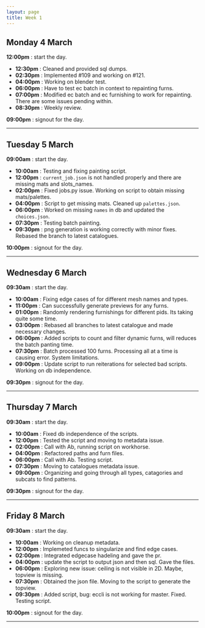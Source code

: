 ```yaml
---
layout: page
title: Week 1
---
```



## Monday 4 March

**12:00pm** : start the day.

- **12:30pm** : Cleaned and provided sql dumps.
- **02:30pm** : Implemented #109 and working on #121.
- **04:00pm** : Working on blender test.
- **06:00pm** : Have to test ec batch in context to repainting furns.
- **07:00pm** : Modified ec batch and ec furnishing to work for repainting. There are some issues pending within.
- **08:30pm** : Weekly review.

**09:00pm** : signout for the day.

---

## Tuesday 5 March

**09:00am** : start the day.

- **10:00am** : Testing and fixing painting script.
- **12:00pm** : `current_job.json` is not handled properly and there are missing mats and slots_names.
- **02:00pm** : Fixed jobs.py issue. Working on script to obtain missing mats/palettes.
- **04:00pm** : Script to get missing mats. Cleaned up `palettes.json`.
- **06:00pm** : Worked on missing `names` in db and updated the `choices.json`.
- **07:30pm** : Testing batch painting.
- **09:30pm** : png generation is working correctly with minor fixes. Rebased the branch to latest catalogues.

**10:00pm** : signout for the day.

---

## Wednesday 6 March

**09:30am** : start the day.

- **10:00am** : Fixing edge cases of for different mesh names and types.
- **11:00pm** : Can successfully generate previews for any furns.
- **01:00pm** : Randomly rendering furnishings for different pids. Its taking quite some time.
- **03:00pm** : Rebased all branches to latest catalogue and made necessary changes.
- **06:00pm** : Added scripts to count and filter dynamic furns, will reduces the batch panting time.
- **07:30pm** : Batch processed 100 furns. Processing all at a time is causing error. System limitations.
- **09:00pm** : Update script to run reiterations for selected bad scripts. Working on db independence.

**09:30pm** : signout for the day.

---

## Thursday 7 March

**09:30am** : start the day.

- **10:00am** : Fixed db independence of the scripts.
- **12:00pm** : Tested the script and moving to metadata issue.
- **02:00pm** : Call with Ab, running script on workhorse.
- **04:00pm** : Refactored paths and furn files.
- **06:00pm** : Call with Ab. Testing script.
- **07:30pm** : Moving to catalogues metadata issue.
- **09:00pm** : Organizing and going through all types, catagories and subcats to find patterns.

**09:30pm** : signout for the day.

---

## Friday 8 March

**09:30am** : start the day.

- **10:00am** : Working on cleanup metadata.
- **12:00pm** : Implemeted funcs to singularize and find edge cases.
- **02:00pm** : Integrated edgecase hadeling and gave the pr.
- **04:00pm** : update the script to output json and then sql. Gave the files.
- **06:00pm** : Exploring new issue: ceiling is not visible in 2D. Maybe, topview is missing.
- **07:30pm** : Obtained the json file. Moving to the script to generate the topview.
- **09:30pm** : Added script, bug: eccli is not working for master. Fixed. Testing script.

**10:00pm** : signout for the day.

---